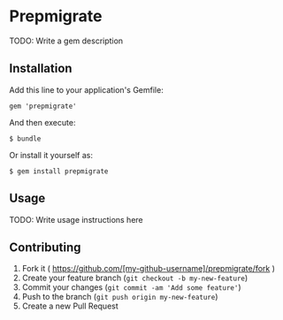 # Prepmigrate

TODO: Write a gem description

## Installation

Add this line to your application's Gemfile:

    gem 'prepmigrate'

And then execute:

    $ bundle

Or install it yourself as:

    $ gem install prepmigrate

## Usage

TODO: Write usage instructions here

## Contributing

1. Fork it ( https://github.com/[my-github-username]/prepmigrate/fork )
2. Create your feature branch (`git checkout -b my-new-feature`)
3. Commit your changes (`git commit -am 'Add some feature'`)
4. Push to the branch (`git push origin my-new-feature`)
5. Create a new Pull Request

